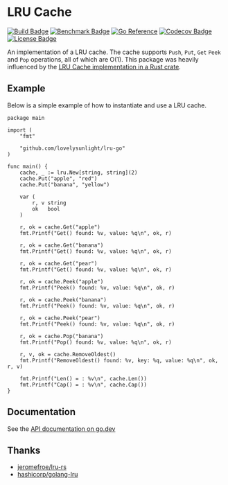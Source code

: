 # LRU Cache

[![Build Badge]][build status]
[![Benchmark Badge]][benchmark status]
[![Go Reference]][godoc]
[![Codecov Badge]][coverage status]
[![License Badge]][license]

An implementation of a LRU cache. The cache supports `Push`, `Put`, `Get` `Peek` and `Pop` operations,
all of which are O(1). This package was heavily influenced by the [LRU Cache implementation in a Rust crate].

## Example

Below is a simple example of how to instantiate and use a LRU cache.

```golang
package main

import (
	"fmt"

	"github.com/lovelysunlight/lru-go"
)

func main() {
	cache, _ := lru.New[string, string](2)
	cache.Put("apple", "red")
	cache.Put("banana", "yellow")

	var (
		r, v string
		ok   bool
	)

	r, ok = cache.Get("apple")
	fmt.Printf("Get() found: %v, value: %q\n", ok, r)

	r, ok = cache.Get("banana")
	fmt.Printf("Get() found: %v, value: %q\n", ok, r)

	r, ok = cache.Get("pear")
	fmt.Printf("Get() found: %v, value: %q\n", ok, r)

	r, ok = cache.Peek("apple")
	fmt.Printf("Peek() found: %v, value: %q\n", ok, r)

	r, ok = cache.Peek("banana")
	fmt.Printf("Peek() found: %v, value: %q\n", ok, r)

	r, ok = cache.Peek("pear")
	fmt.Printf("Peek() found: %v, value: %q\n", ok, r)

	r, ok = cache.Pop("banana")
	fmt.Printf("Pop() found: %v, value: %q\n", ok, r)

	r, v, ok = cache.RemoveOldest()
	fmt.Printf("RemoveOldest() found: %v, key: %q, value: %q\n", ok, r, v)

	fmt.Printf("Len() = : %v\n", cache.Len())
	fmt.Printf("Cap() = : %v\n", cache.Cap())
}
```

## Documentation

See the [API documentation on go.dev][godoc]

## Thanks

- [jeromefroe/lru-rs][LRU Cache implementation in a Rust crate]
- [hashicorp/golang-lru](https://github.com/hashicorp/golang-lru)


[build badge]: https://github.com/lovelysunlight/lru-go/actions/workflows/ci.yaml/badge.svg
[benchmark badge]: https://github.com/lovelysunlight/lru-go/actions/workflows/benchmark.yaml/badge.svg
[godoc]: https://pkg.go.dev/github.com/lovelysunlight/lru-go?tab=doc
[go reference]: https://pkg.go.dev/badge/github.com/lovelysunlight/lru-go?status.svg
[build status]: https://github.com/lovelysunlight/lru-go/actions/workflows/ci.yaml
[codecov badge]: https://codecov.io/gh/lovelysunlight/lru-go/branch/master/graph/badge.svg
[coverage status]: https://codecov.io/gh/lovelysunlight/lru-go
[benchmark status]: https://lovelysunlight.github.io/lru-go/dev/bench/
[license badge]: https://img.shields.io/badge/license-MIT-blue.svg
[license]: https://raw.githubusercontent.com/lovelysunlight/lru-go/master/LICENSE
[LRU Cache implementation in a Rust crate]: https://github.com/jeromefroe/lru-rs
